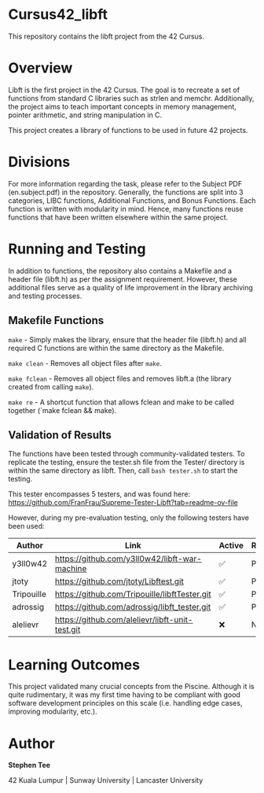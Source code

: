 # Cursus42_libft
This repository contains the libft project from the 42 Cursus.

# Overview
Libft is the first project in the 42 Cursus. The goal is to recreate a set of functions from standard C libraries such as strlen and memchr. Additionally, the project aims to teach important concepts in memory management, pointer arithmetic, and string manipulation in C.

This project creates a library of functions to be used in future 42 projects.


# Divisions

For more information regarding the task, please refer to the Subject PDF (en.subject.pdf) in the repository. Generally, the functions are split into 3 categories, LIBC functions, Additional Functions, and Bonus Functions. Each function is written with modularity in mind. Hence, many functions reuse functions that have been written elsewhere within the same project.


# Running and Testing

In addition to functions, the repository also contains a Makefile and a header file (libft.h) as per the assignment requirement. However, these additional files serve as a quality of life improvement in the library archiving and testing processes.


## Makefile Functions

`make` - Simply makes the library, ensure that the header file (libft.h) and all required C functions are within the same directory as the Makefile.

`make clean` - Removes all object files after `make`.

`make fclean` - Removes all object files and removes libft.a (the library created from calling `make`).

`make re` - A shortcut function that allows fclean and make to be called together (`make fclean && make).


## Validation of Results

The functions have been tested through community-validated testers. To replicate the testing, ensure the tester.sh file from the Tester/ directory is within the same directory as libft. Then, call `bash tester.sh` to start the testing.

This tester encompasses 5 testers, and was found here:
https://github.com/FranFrau/Supreme-Tester-Libft?tab=readme-ov-file

However, during my pre-evaluation testing, only the following testers have been used:

| Author | Link | Active | Result |
| ------ | ---- | ------ | ------ |
| y3ll0w42 | https://github.com/y3ll0w42/libft-war-machine | ✅ | Pass |
| jtoty | https://github.com/jtoty/Libftest.git | ✅ | Pass |
| Tripouille | https://github.com/Tripouille/libftTester.git | ✅ | Pass |
| adrossig | https://github.com/adrossig/libft_tester.git | ✅ | Pass |
| alelievr | https://github.com/alelievr/libft-unit-test.git | ❌ | N/A |


# Learning Outcomes

This project validated many crucial concepts from the Piscine. Although it is quite rudimentary, it was my first time having to be compliant with good software development principles on this scale (i.e. handling edge cases, improving modularity, etc.).


# Author

**Stephen Tee**

42 Kuala Lumpur | Sunway University | Lancaster University 
